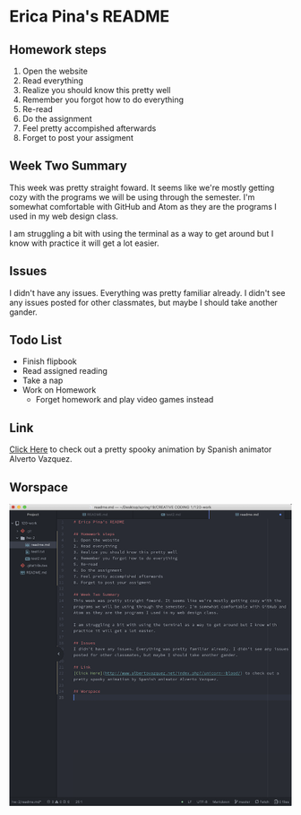 # Erica Pina's README

## Homework steps
1. Open the website
2. Read everything
3. Realize you should know this pretty well
4. Remember you forgot how to do everything
5. Re-read
6. Do the assignment
7. Feel pretty accompished afterwards
8. Forget to post your assigment

## Week Two Summary
This week was pretty straight foward. It seems like we're mostly getting cozy with the programs we will be using through the semester. I'm somewhat comfortable with GitHub and Atom as they are the programs I used in my web design class.

I am struggling a bit with using the terminal as a way to get around but I know with practice it will get a lot easier.

## Issues
I didn't have any issues. Everything was pretty familiar already. I didn't see any issues posted for other classmates, but maybe I should take another gander.

## Todo List
- Finish flipbook
- Read assigned reading
- Take a nap
- Work on Homework
  - Forget homework and play video games instead

## Link
[Click Here](http://www.albertovazquez.net/index.php?/unicorn--blood/) to check out a pretty spooky animation by Spanish animator Alverto Vazquez.

## Worspace
![Week 2 Workspace](./images/hw2workspace.png)
